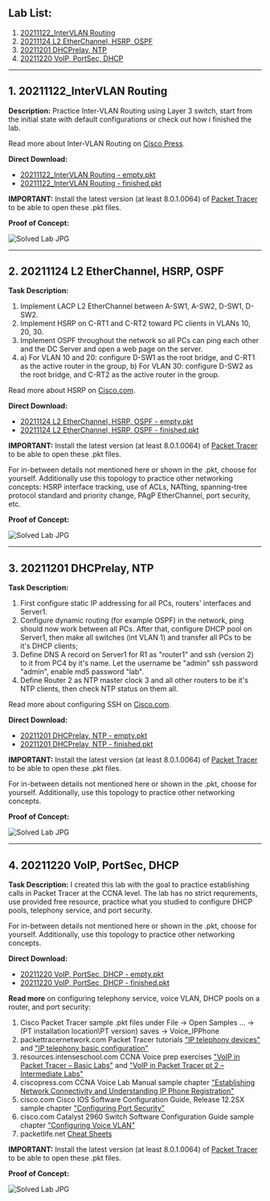 ## Lab List:

1. [20211122_InterVLAN Routing](https://github.com/ccconnected/PT_Labs#1-20211122_intervlan-routing)
2. [20211124 L2 EtherChannel, HSRP, OSPF](https://github.com/ccconnected/PT_Labs#2-20211124-l2-etherchannel-hsrp-ospf)
3. [20211201 DHCPrelay, NTP](https://github.com/ccconnected/PT_Labs#3-20211201-dhcprelay-ntp)
4. [20211220 VoIP, PortSec, DHCP](https://github.com/ccconnected/PT_Labs#4-20211220-voip-portsec-dhcp)


---

## 1. 20211122_InterVLAN Routing

**Description:** Practice Inter-VLAN Routing using Layer 3 switch, start from the initial state with default configurations or check out how i finished the lab.

Read more about Inter-VLAN Routing on [Cisco Press](https://www.ciscopress.com/articles/article.asp?p=3089357&seqNum=6).

**Direct Download:** 
- [20211122_InterVLAN Routing - empty.pkt](https://github.com/ccconnected/PT_Labs/raw/main/20211122_InterVLAN%20Routing%20-%20empty.pkt)
- [20211122_InterVLAN Routing - finished.pkt](https://github.com/ccconnected/PT_Labs/raw/main/20211122_InterVLAN%20Routing%20-%20finished.pkt)

**IMPORTANT:** Install the latest version (at least 8.0.1.0064) of [Packet Tracer](https://www.netacad.com/courses/packet-tracer) to be able to open these .pkt files.

**Proof of Concept:**

![Solved Lab JPG](https://i.imgur.com/5LloSaL.jpg)

---

## 2. 20211124 L2 EtherChannel, HSRP, OSPF

**Task Description:** 
1. Implement LACP L2 EtherChannel between A-SW1, A-SW2, D-SW1, D-SW2.
2. Implement HSRP on C-RT1 and C-RT2 toward PC clients in VLANs 10, 20, 30.
3. Implement OSPF throughout the network so all PCs can ping each other and the DC Server and open a web page on the server.
4. a) For VLAN 10 and 20: configure D-SW1 as the root bridge, and C-RT1 as the active router in the group,
   b) For VLAN 30: configure D-SW2 as the root bridge, and C-RT2 as the active router in the group.

Read more about HSRP on [Cisco.com](https://www.cisco.com/c/en/us/support/docs/ip/hot-standby-router-protocol-hsrp/13780-6.html).

**Direct Download:**
- [20211124 L2 EtherChannel, HSRP, OSPF - empty.pkt](https://github.com/ccconnected/PT_Labs/raw/main/20211124%20L2%20EtherChannel%2C%20HSRP%2C%20OSPF%20-%20empty.pkt)
- [20211124 L2 EtherChannel, HSRP, OSPF - finished.pkt](https://github.com/ccconnected/PT_Labs/raw/main/20211124%20L2%20EtherChannel%2C%20HSRP%2C%20OSPF%20-%20finished.pkt)

**IMPORTANT:** Install the latest version (at least 8.0.1.0064) of [Packet Tracer](https://www.netacad.com/courses/packet-tracer) to be able to open these .pkt files.

For in-between details not mentioned here or shown in the .pkt, choose for yourself.
Additionally use this topology to practice other networking concepts: HSRP interface tracking, use of ACLs, NATting, spanning-tree protocol standard and priority change, PAgP EtherChannel, port security, etc.

**Proof of Concept:**

![Solved Lab JPG](https://i.imgur.com/WOZBhdg.jpg)

---

## 3. 20211201 DHCPrelay, NTP

**Task Description:** 
1. First configure static IP addressing for all PCs, routers' interfaces and Server1.
2. Configure dynamic routing (for example OSPF) in the network, ping should now work between all PCs. After that, configure DHCP pool on Server1, then make all switches (int VLAN 1) and transfer all PCs to be it's DHCP clients;
3. Define DNS A record on Server1 for R1 as "router1" and ssh (version 2) to it from PC4 by it's name. Let the username be "admin" ssh password "admin", enable md5 password "lab".
4. Define Router 2 as NTP master clock 3 and all other routers to be it's NTP clients, then check NTP status on them all.

Read more about configuring SSH on [Cisco.com](https://www.cisco.com/c/en/us/support/docs/security-vpn/secure-shell-ssh/4145-ssh.html).

**Direct Download:**
- [20211201 DHCPrelay, NTP - empty.pkt](https://github.com/ccconnected/PT_Labs/raw/main/20211201%20DHCPrelay%2C%20NTP%20-%20empty.pkt)
- [20211201 DHCPrelay, NTP - finished.pkt](https://github.com/ccconnected/PT_Labs/raw/main/20211201%20DHCPrelay%2C%20NTP%20-%20finished.pkt)

**IMPORTANT:** Install the latest version (at least 8.0.1.0064) of [Packet Tracer](https://www.netacad.com/courses/packet-tracer) to be able to open these .pkt files.

For in-between details not mentioned here or shown in the .pkt, choose for yourself. Additionally, use this topology to practice other networking concepts.

**Proof of Concept:**

![Solved Lab JPG](https://i.imgur.com/Dju626A.jpg)

---

## 4. 20211220 VoIP, PortSec, DHCP

**Task Description:** 
I created this lab with the goal to practice establishing calls in Packet Tracer at the CCNA level. The lab has no strict requrements, use provided free resource, practice what you studied to configure DHCP pools, telephony service, and port security.

For in-between details not mentioned here or shown in the .pkt, choose for yourself. Additionally, use this topology to practice other networking concepts.

**Direct Download:**
- [20211220 VoIP, PortSec, DHCP - empty.pkt](https://github.com/ccconnected/PT_Labs/raw/main/20211220%20VoIP%2C%20PortSec%2C%20DHCP%20-%20empty.pkt)
- [20211220 VoIP, PortSec, DHCP - finished.pkt](https://github.com/ccconnected/PT_Labs/raw/main/20211220%20VoIP%2C%20PortSec%2C%20DHCP%20-%20finished.pkt)

**Read more** on configuring telephony service, voice VLAN, DHCP pools on a router, and port security:
1. Cisco Packet Tracer sample .pkt files under File -> Open Samples ... -> (PT installation location\PT version\) saves -> Voice_IPPhone
2. packettracernetwork.com Packet Tracer tutorials ["IP telephony devices"](https://www.packettracernetwork.com/tutorials/voip-devices.html) and ["IP telephony basic configuration"](https://www.packettracernetwork.com/tutorials/voipconfiguration.html)
3. resources.intenseschool.com CCNA Voice prep exercises ["VoIP in Packet Tracer – Basic Labs"](https://resources.intenseschool.com/voip-in-packet-tracer-basic-labs/) and ["VoIP in Packet Tracer pt 2 – Intermediate Labs"](https://resources.intenseschool.com/voip-in-packet-tracer-a-little-more-advanced-labs/)
4. ciscopress.com CCNA Voice Lab Manual sample chapter ["Establishing Network Connectivity and Understanding IP Phone Registration"](https://www.ciscopress.com/articles/article.asp?p=2013217)
5. cisco.com Cisco IOS Software Configuration Guide, Release 12.2SX sample chapter ["Configuring Port Security"](https://www.cisco.com/c/en/us/td/docs/switches/lan/catalyst6500/ios/12-2SX/configuration/guide/book/port_sec.pdf)
6. cisco.com Catalyst 2960 Switch Software Configuration Guide sample chapter ["Configuring Voice VLAN"](https://www.cisco.com/c/en/us/td/docs/switches/lan/catalyst2960/software/release/12-2_40_se/configuration/guide/scg/swvoip.pdf)
7. packetlife.net [Cheat Sheets](https://packetlife.net/library/cheat-sheets/)

**IMPORTANT:** Install the latest version (at least 8.0.1.0064) of [Packet Tracer](https://www.netacad.com/courses/packet-tracer) to be able to open these .pkt files.

**Proof of Concept:**

![Solved Lab JPG](https://i.imgur.com/HuCN1mj.jpg)

